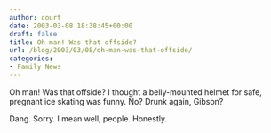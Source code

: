 ```yaml
---
author: court
date: 2003-03-08 18:38:45+00:00
draft: false
title: Oh man! Was that offside?
url: /blog/2003/03/08/oh-man-was-that-offside/
categories:
- Family News
---
```


Oh man! Was that offside?  I thought a belly-mounted helmet for safe, pregnant ice skating was funny. No? Drunk again, Gibson?

Dang. Sorry. I mean well, people. Honestly.
